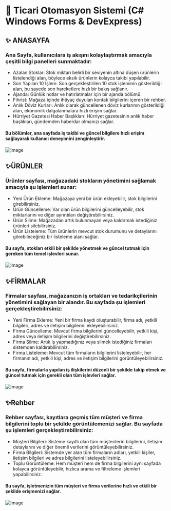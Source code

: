 # 🚀 Ticari Otomasyon Sistemi (C# Windows Forms & DevExpress)

## ✨ ANASAYFA
### Ana Sayfa, kullanıcılara iş akışını kolaylaştırmak amacıyla çeşitli bilgi panelleri sunmaktadır:

- Azalan Stoklar: Stok miktarı belirli bir seviyenin altına düşen ürünlerin listelendiği alan, böylece eksik ürünlerin kolayca takibi yapılabilir.
- Son Yapılan 10 İşlem: Son gerçekleştirilen 10 stok işleminin gösterildiği alan, bu sayede son hareketlere hızlı bir bakış sağlanır.
- Ajanda: Günlük notlar ve hatırlatmalar için bir ajanda bölümü.
- Fihrist: Mağaza içinde ihtiyaç duyulan kontak bilgilerini içeren bir rehber.
- Anlık Döviz Kurları: Anlık olarak güncellenen döviz kurlarının gösterildiği alan, ekonomik dalgalanmalara hızlı erişim sağlar.
- Hürriyet Gazetesi Haber Başlıkları: Hürriyet gazetesinin anlık haber başlıkları, gündemden haberdar olmanızı sağlar.
#### Bu bölümler, ana sayfada iş takibi ve güncel bilgilere hızlı erişim sağlayarak kullanıcı deneyimini zenginleştirir.
![image](https://github.com/user-attachments/assets/5bebd08b-7a4c-432a-8f0c-b3653af96e06)

## ✨ÜRÜNLER
### Ürünler sayfası, mağazadaki stokların yönetimini sağlamak amacıyla şu işlemleri sunar:

- Yeni Ürün Ekleme: Mağazaya yeni bir ürün ekleyebilir, stok bilgilerini girebilirsiniz.
- Ürün Güncelleme: Var olan ürün bilgilerini güncelleyebilir, stok miktarlarını ve diğer ayrıntıları değiştirebilirsiniz.
- Ürün Silme: Mağazadan artık bulunmayan veya kaldırmak istediğiniz ürünleri silebilirsiniz.
- Ürün Listeleme: Tüm ürünlerin mevcut stok durumunu ve detaylarını görebileceğiniz bir listeleme alanı sağlar.
#### Bu sayfa, stokları etkili bir şekilde yönetmek ve güncel tutmak için gereken tüm temel işlevleri sunar.
![image](https://github.com/user-attachments/assets/7ada2384-1731-4efa-9786-db190de52ab9)

## ✨FİRMALAR
### Firmalar sayfası, mağazanızın iş ortakları ve tedarikçilerinin yönetimini sağlayan bir alandır. Bu sayfada şu işlemleri gerçekleştirebilirsiniz:

- Yeni Firma Ekleme: Yeni bir firma kaydı oluşturabilir, firma adı, yetkili bilgileri, adres ve iletişim bilgilerini ekleyebilirsiniz.
- Firma Güncelleme: Mevcut firma bilgilerini güncelleyebilir, yetkili kişi, adres veya iletişim bilgilerini değiştirebilirsiniz.
- Firma Silme: Artık iş yapmadığınız veya silmek istediğiniz firmaları sistemden kaldırabilirsiniz.
- Firma Listeleme: Mevcut tüm firmaların bilgilerini listeleyebilir, her firmanın adı, yetkili kişi, adres ve iletişim bilgilerini görüntüleyebilirsiniz.
#### Bu sayfa, firmalarla yapılan iş ilişkilerini düzenli bir şekilde takip etmek ve güncel tutmak için gerekli olan tüm işlevleri sağlar. 
![image](https://github.com/user-attachments/assets/61b3c38c-cb80-4ea1-8940-53ab76edadf0)

## ✨Rehber
### Rehber sayfası, kayıtlara geçmiş tüm müşteri ve firma bilgilerini toplu bir şekilde görüntülemenizi sağlar. Bu sayfada şu işlemleri gerçekleştirebilirsiniz:

- Müşteri Bilgileri: Sisteme kayıtlı olan tüm müşterilerin bilgilerini, iletişim detaylarını ve diğer önemli verilerini görüntüleyebilirsiniz.
- Firma Bilgileri: Sistemde yer alan tüm firmaların adları, yetkili kişiler, iletişim bilgileri ve adres bilgilerini listeleyebilirsiniz.
- Toplu Görüntüleme: Hem müşteri hem de firma bilgilerini aynı sayfada kolayca görüntüleyebilir, hızlıca arama ve filtreleme işlemleri yapabilirsiniz.
#### Bu sayfa, işletmenizin tüm müşteri ve firma verilerine hızlı ve etkili bir şekilde erişmenizi sağlar.
![image](https://github.com/user-attachments/assets/e710cded-003e-420e-9862-1c7e22225ee4)
